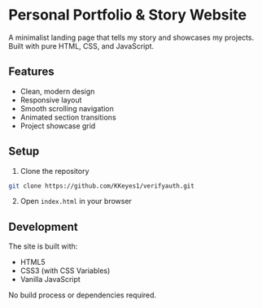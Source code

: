 # Personal Portfolio & Story Website

A minimalist landing page that tells my story and showcases my projects. Built with pure HTML, CSS, and JavaScript.

## Features

- Clean, modern design
- Responsive layout
- Smooth scrolling navigation
- Animated section transitions
- Project showcase grid

## Setup

1. Clone the repository
```bash
git clone https://github.com/KKeyes1/verifyauth.git
```

2. Open `index.html` in your browser

## Development

The site is built with:
- HTML5
- CSS3 (with CSS Variables)
- Vanilla JavaScript

No build process or dependencies required. 